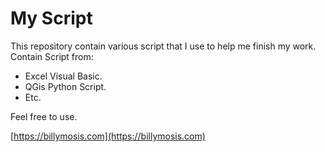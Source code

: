# My Script
This repository contain various script that I use to help me finish my work.
Contain Script from:
- Excel Visual Basic.
- QGis Python Script.
- Etc.

Feel free to use.

[https://billymosis.com](https://billymosis.com)
